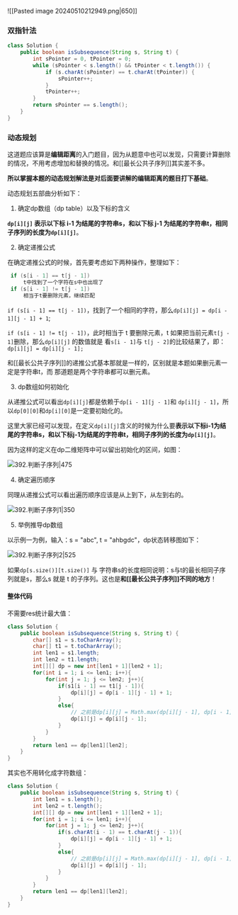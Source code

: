 ![[Pasted image 20240510212949.png|650]]

### 双指针法

```java
class Solution {
    public boolean isSubsequence(String s, String t) {
        int sPointer = 0, tPointer = 0;
        while (sPointer < s.length() && tPointer < t.length()) {
            if (s.charAt(sPointer) == t.charAt(tPointer)) {
                sPointer++;
            }
            tPointer++;
        }
        return sPointer == s.length();
    }
}
```

### 动态规划

这道题应该算是**编辑距离**的入门题目，因为从题意中也可以发现，只需要计算删除的情况，不用考虑增加和替换的情况。和[[最长公共子序列]]其实差不多。

**所以掌握本题的动态规划解法是对后面要讲解的编辑距离的题目打下基础**。

动态规划五部曲分析如下：

1. 确定dp数组（dp table）以及下标的含义

**`dp[i][j]` 表示以下标 i-1 为结尾的字符串s，和以下标 j-1 为结尾的字符串t，相同子序列的长度为`dp[i][j]`**。

2. 确定递推公式

在确定递推公式的时候，首先要考虑如下两种操作，整理如下：

```java
 if (s[i - 1] == t[j - 1])
     t中找到了一个字符在s中也出现了
 if (s[i - 1] != t[j - 1])
     相当于t要删除元素，继续匹配
```


`if (s[i - 1] == t[j - 1])`，找到了一个相同的字符，那么`dp[i][j] = dp[i - 1][j - 1] + 1`;

`if (s[i - 1] != t[j - 1])`，此时相当于 t 要删除元素，t 如果把当前元素`t[j - 1]`删除，那么`dp[i][j]` 的数值就是 看`s[i - 1]`与 `t[j - 2]`的比较结果了，即：`dp[i][j] = dp[i][j - 1];`

和[[最长公共子序列]]的递推公式基本那就是一样的，区别就是本题如果删元素一定是字符串t，而 那道题是两个字符串都可以删元素。

3. dp数组如何初始化

从递推公式可以看出`dp[i][j]`都是依赖于`dp[i - 1][j - 1]`和 `dp[i][j - 1]`，所以`dp[0][0]`和`dp[i][0]`是一定要初始化的。

这里大家已经可以发现，在定义`dp[i][j]`含义的时候为什么要**表示以下标i-1为结尾的字符串s，和以下标j-1为结尾的字符串t，相同子序列的长度为`dp[i][j]`**。

因为这样的定义在dp二维矩阵中可以留出初始化的区间，如图：

![392.判断子序列|475](https://code-thinking-1253855093.file.myqcloud.com/pics/20210303173115966.png)

4. 确定遍历顺序

同理从递推公式可以看出遍历顺序应该是从上到下，从左到右的。

![392.判断子序列1|350](https://code-thinking-1253855093.file.myqcloud.com/pics/20210303172354155.jpg)

5. 举例推导dp数组

以示例一为例，输入：s = "abc", t = "ahbgdc"，dp状态转移图如下：

![392.判断子序列2|525](https://code-thinking-1253855093.file.myqcloud.com/pics/2021030317364166.jpg)

如果`dp[s.size()][t.size()]` 与 字符串s的长度相同说明：s与t的最长相同子序列就是s，那么s 就是 t 的子序列。这也是**和[[最长公共子序列]]不同的地方**！

#### 整体代码

不需要res统计最大值：

```java
class Solution {
    public boolean isSubsequence(String s, String t) {
        char[] s1 = s.toCharArray();
        char[] t1 = t.toCharArray();
        int len1 = s1.length;
        int len2 = t1.length;
        int[][] dp = new int[len1 + 1][len2 + 1];
        for(int i = 1; i <= len1; i++){
            for(int j = 1; j <= len2; j++){
                if(s1[i - 1] == t1[j - 1]){
                    dp[i][j] = dp[i - 1][j - 1] + 1;
                }
                else{
                    // 之前是dp[i][j] = Math.max(dp[i][j - 1], dp[i - 1][j]);
                    dp[i][j] = dp[i][j - 1];
                }
            }
        }
        return len1 == dp[len1][len2];
    }
}
```

其实也不用转化成字符数组：

```java
class Solution {
    public boolean isSubsequence(String s, String t) {
        int len1 = s.length();
        int len2 = t.length();
        int[][] dp = new int[len1 + 1][len2 + 1];
        for(int i = 1; i <= len1; i++){
            for(int j = 1; j <= len2; j++){
                if(s.charAt(i - 1) == t.charAt(j - 1)){
                    dp[i][j] = dp[i - 1][j - 1] + 1;
                }
                else{
                    // 之前是dp[i][j] = Math.max(dp[i][j - 1], dp[i - 1][j]);
                    dp[i][j] = dp[i][j - 1];
                }
            }
        }
        return len1 == dp[len1][len2];
    }
}
```
